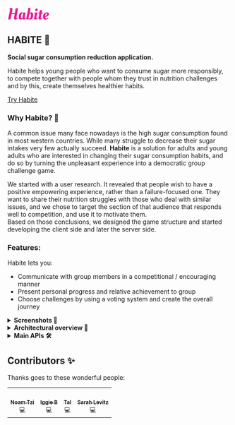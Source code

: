 
![](https://github.com/Yuval-Toledano/Habite/blob/main/src/images/logo.svg)

## HABITE 🍬 
<p><b>Social sugar consumption reduction application.</b></p>
<p>Habite helps young people who want to consume sugar more responsibly, to compete together with people whom they trust in nutrition challenges and by this, create themselves healthier habits.</>

<a href="https://habite-fd756.web.app">Try Habite</a>

### Why Habite? 🤩

<p>A common issue many face nowadays is the high sugar consumption found in most western countries. While many struggle to decrease their sugar intakes very few actually succeed.         <b>Habite</b> is a solution for adults and young adults who are interested in changing their sugar consumption habits, and do so by turning the unpleasant experience into a democratic   group challenge game.</p>
<p>We started with a user research. It revealed that people wish to have a positive empowering experience, rather than a failure-focused one. They want to share their nutrition         struggles with those who deal with similar issues, and we chose to target the section of that audience that responds well to competition, and use it to motivate them.
<br>Based on those conclusions, we designed the game structure and started developing the client side and later the server side.</p>

### Features:
Habite lets you:
- Communicate with group members in a competitional / encouraging manner
- Present personal progress and relative achievement to group
- Choose challenges by using a voting system and create the overall journey

<details>
  <br>
  <summary><b>Screenshots 👀</b></summary>
  <img width="230px" src="https://github.com/Yuval-Toledano/Habite/blob/main/src/images/home.png" />
  <img width="237px" src="https://github.com/Yuval-Toledano/Habite/blob/main/src/images/signup.png" />
  <img width="237px" src="https://github.com/Yuval-Toledano/Habite/blob/main/src/images/overview.png" />
  <img width="233px" src="https://github.com/Yuval-Toledano/Habite/blob/main/src/images/challenges.png" />
</details>

<details>
  <summary><b>Architectural overview 📐</b></summary>
  <br>
    We choose to use Cloud Firestore as our Database, it is a NoSQL document database. our storage contains 5 collections, 4 of them are updated on realtime and 1 that     contains static data for the app. <br>
<br>
  Collections-
  <ul>
    <li><b>Users:</b> personal information of each user, generated for each user in the signup process.
      Contains- name, email, profile picture, score, level, group id and list of notifications.</li>
    <li><b>Groups:</b> information of each group, keeps track of the current challenge of each group and the future approved challenge. The document is generated when a group is          created and is updated if user joins group and all changes in challenges.
  Contains- user Id’s in group, number of group members, current challenge Id, start timestamp of current challenge, end timestamp of current challenge, list of approved       challenges and list of past challenges.</li>
  <li><b>Votes:</b> a vote document is generated for each challenge that one of the group members has voted for. If another group member votes for a challenge that’s been voted for,    their vote will be added to the document the exists for that challenge. 
    Contains- challenge Id, group Id, counter of votes and voters Id.</li>
  <li><b>ChallengeLog:</b> for each current challenge that’s created for a group a challenge log is generated for each group member with the current challenge Id. The challenge log   keeps track of the success of each user during the current challenge and is updated based on the success reported by the user. At the end of the current challenge the user   score is updated based on the challenge log.</li>
  <li><b>Challenges-autogenerated-ids:</b> static documents, contains all the information on the challenges in the app. 
    Contains- challenge name, challenge XP, description, level, and rewards.</li>
  </ul
  <br>
  <img width="700px" src="https://github.com/Yuval-Toledano/Habite/blob/main/src/images/architectural overview.jpeg" />
</details>
  
<details>
  <summary><b>Main APIs 🛠️</b></summary>
  <br>
  Firebase was chosen as the server-side DB and it is Habite’s storage & hosting platform.<br>
  Firebase provides the tools and infrastructure we needed to develop Habite. With firebase we were able to authenticate and manage users who access our application. Firebase Storage     lets us upload and store user generated content, such as images. Finally, we were able to manage our DB at cloud firestore. Cloud firestore is a flexible, scalable database for       mobile, web, and server development from Firebase and Google Cloud Platform.
  <br><br>
  <i>firebaseTools.js</i> file includes the functions that communicate with the data base.<br>
  There are auth related functions such as <i>generateUserDocument, generateGroupDocument</i> that create new user/group document in the DB. You can also find getter and setter         functions such as <i>getUserDocument , getGroupMembersData </i> that return a promise of the document of the user or usable data.
  <br><br>
  At <i>AuthContext.jsx</i> we get the data from the DB and share it with the other components in the tree by calling functions such as those we mentioned before.
  <br><br>
  At <i>mobileInfoBox.jsx </i> and <i>overview.jsx </i> there is the function <i>fetchChallenge</i> inside useEffect. The function gets current challenge of the group, and it           validates it every time there is a change with the user data or the group data or a day has changed.
  
</details>

## Contributors ✨

Thanks goes to these wonderful people:

<!-- ALL-CONTRIBUTORS-LIST:START - Do not remove or modify this section -->
<!-- prettier-ignore-start -->
<!-- markdownlint-disable -->
<table>
  <tr>
    <!--<td align="center"><a href="https://github.com/Yuval-Toledano"><img src="" width="100px;" alt=""/><br /><sub><b>Yuval Toledano</b></sub></a><br /><a  title="code">💻</a></td>-->
    <td align="center"><a href="https://github.com/noamTzi"><img src="https://avatars.githubusercontent.com/u/39398826?v=4" width="100px;" alt=""/><br /><sub><b>Noam Tzi</b></sub></a><br /><a title="code">💻</a></td>
    <td align="center"><a href="https://github.com/IggieB"><img src="https://avatars.githubusercontent.com/u/82638159?v=4" width="100px;" alt=""/><br /><sub><b>Iggie B</b></sub></a><br /><a title="Code">💻</a></td>
    <td align="center"><a href="https://github.com/Tal-Rosenzvi"><img src="https://avatars.githubusercontent.com/u/81176209?v=4" width="100px;" alt=""/><br /><sub><b>Tal</b></sub></a><br /><a title="Code">💻</a></td>
    <td align="center"><a href="https://github.com/slevitz"><img src="https://avatars.githubusercontent.com/u/58976078?v=4" width="100px;" alt=""/><br /><sub><b>Sarah Levitz</b></sub></a><br /><a title="Code">💻</a></td>
  </tr>
</table>

<!-- markdownlint-restore -->
<!-- prettier-ignore-end -->

<!-- ALL-CONTRIBUTORS-LIST:END -->
